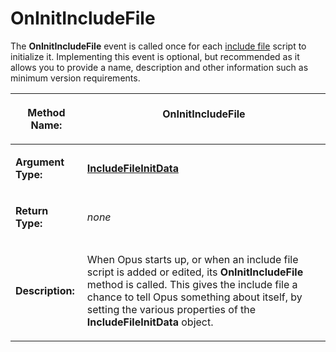 # OnInitIncludeFile

The **OnInitIncludeFile** event is called once for each [include file](/Manual/scripting/script_add-ins/include_files.md) script to initialize it. Implementing this event is optional, but recommended as it allows you to provide a name, description and other information such as minimum version requirements.

<table>
<thead><tr><th>

**Method Name:**</th><th>
OnInitIncludeFile
</th></tr></thead><tbody><tr><td>

**Argument Type:**</td><td>

**[IncludeFileInitData](../scripting_objects/includefileinitdata.md)**
</td></tr><tr><td>

**Return Type:**</td><td>

*none*
</td></tr><tr><td>

**Description:**</td><td>

When Opus starts up, or when an include file script is added or edited, its **OnInitIncludeFile** method is called. This gives the include file a chance to tell Opus something about itself, by setting the various properties of the **IncludeFileInitData** object.
</td></tr></tbody>
</table>

